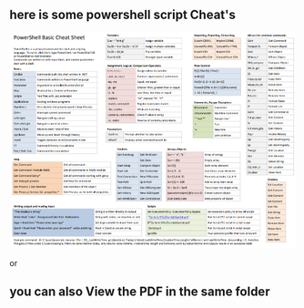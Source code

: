 
## here is some powershell script Cheat's
![alt text](https://github.com/Aslamlatheef/Azure/blob/master/powershell/powershell%20cheatsheet.PNG)

or 
## you can also View the PDF in the same folder
